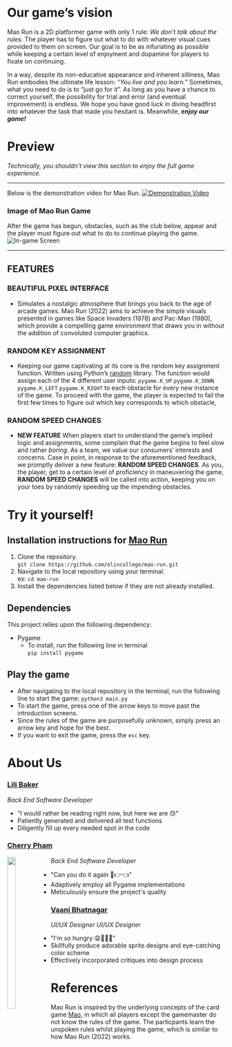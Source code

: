# Our game’s vision

Mao Run is a 2D platformer game with only 1 rule: _We don’t talk about the rules._ The player has to figure out what to do with whatever visual cues provided to them on screen. Our goal is to be as infuriating as possible while keeping a certain level of enjoyment and dopamine for players to fixate on continuing.

In a way, despite its non-educative appearance and inherent silliness, Mao Run embodies the ultimate life lesson: _“You live and you learn.”_ Sometimes, what you need to do is to “just 
go for it”. As long as you have a chance to correct yourself, the possibility for trial and error (and eventual improvement) is endless. We hope you have good luck in diving headfirst into whatever the task that made you hesitant is. Meanwhile, ***enjoy our game!***

# Preview
_Technically, you shouldn’t view this section to enjoy the full game experience._
- - - 
Below is the demonstration video for Mao Run.
[![Demonstration Video](https://i.ibb.co/CHDvSPq/mao-run-start-screen.png)](https://youtu.be/HAZj4FIPxYA "Mao Run")
### Image of Mao Run Game
After the game has begun, obstacles, such as the club below, appear and the player must figure out what to do to continue playing the game.
![In-game Screen](https://i.ibb.co/kgF1TvS/mao-run-image.jpg)
- - - 
## FEATURES
### BEAUTIFUL PIXEL INTERFACE
* Simulates a nostalgic atmosphere that brings you back to the age of arcade games. Mao Run (2022) aims to achieve the simple visuals presented in games like Space Invaders (1978) and Pac-Man (1980), which provide a compelling game environment that draws you in without the addition of convoluted computer graphics.

### RANDOM KEY ASSIGNMENT
* Keeping our game captivating at its core is the random key assignment function. Written using Python’s [random](https://docs.python.org/3/library/random.html) library. The function would assign each of the 4 different user inputs: `pygame.K_UP` `pygame.K_DOWN` `pygame.K_LEFT` `pygame.K_RIGHT` to each obstacle for every new instance of the game. To proceed with the game, the player is expected to fail the first few times to figure out which key corresponds to which obstacle,

### RANDOM SPEED CHANGES
* **NEW FEATURE** When players start to understand the game’s implied logic and assignments, some complain that the game begins to feel slow and rather _boring_. As a team, we value our consumers’ interests and concerns. Case in point, in response to the aforementioned feedback, we promptly deliver a new feature: **RANDOM SPEED CHANGES**.
As you, the player, get to a certain level of proficiency in maneuvering the game, **RANDOM SPEED CHANGES** will be called into action, keeping you on your toes by randomly speeding up the impending obstacles.

# Try it yourself!

## Installation instructions for [Mao Run](https://github.com/olincollege/mao-run)
1. Clone the repository.<br>
    `git clone https://github.com/olincollege/mao-run.git`
2. Navigate to the local repository using your terminal.<br>
    ex: `cd mao-run`
3. Install the dependencies listed below if they are not already installed.

## Dependencies
This project relies upon the following dependency:
* Pygame
    * To install, run the following line in terminal <br>`pip install pygame`

## Play the game 
* After navigating to the local repository in the terminal, run the following line to start the game:
`python3 main.py`
* To start the game, press one of the arrow keys to move past the introduction screens.
* Since the rules of the game are purposefully unknown, simply press an arrow key and hope for the best.
* If you want to exit the game, press the `esc` key.

# About Us
### [Lili Baker](https://github.com/lilibaker)
*Back End Software Developer*
* "I would rather be reading right now, but here we are 😓"
* Patiently generated and delivered all test functions
* Diligently fill up every needed spot in the code

### [Cherry Pham](https://github.com/cherryyypham)
*Back End Software Developer*
<img src="https://i.ibb.co/PxvwJZZ/mao-run-0000-Cherry.jpg" width ="20%" height = "30%" style="float:left">
* "Can you do it again 🥺👉👈"
* Adaptively employ all Pygame implementations
* Meticulously ensure the project's quality

### [Vaani Bhatnagar](https://github.com/vaanibhatnagar)
*UI/UX Designer*
*UI/UX Designer*
* "I'm so hungry 😩🍗🍞🧀"
* Skillfully produce adorable sprite designs and eye-catching color scheme
* Effectively incorporated critiques into design process
<!-- 
<a href="https://ibb.co/8bhJcG4"><img src="https://i.ibb.co/LrGM5Bh/mao-run-0002-Lili.jpg" alt="mao-run-0002-Lili" border="0"></a>
<a href="https://ibb.co/k2NcYyy"><img src="https://i.ibb.co/HT5gm22/mao-run-0001-Vaani.jpg" alt="mao-run-0001-Vaani" border="0"></a>
<a href="https://ibb.co/7vd2BJJ"><img src="https://i.ibb.co/PxvwJZZ/mao-run-0000-Cherry.jpg" alt="mao-run-0000-Cherry" border="0"></a> -->

# References
Mao Run is inspired by the underlying concepts of the card game [Mao](https://www.wikihow.com/Play-Mao), in which all players except the gamemaster do not know the rules of the game. The particpants learn the unspoken rules whilst playing the game, which is similar to how Mao Run (2022) works.